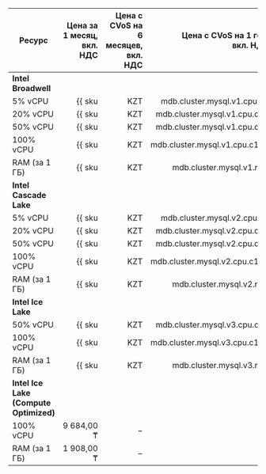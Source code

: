 
| Ресурс        | Цена за 1 месяц,<br>вкл. НДС                               | Цена с CVoS на 6 месяцев,<br>вкл. НДС                                                 | Цена с CVoS на 1 год,<br>вкл. НДС                                                     |
|---------------|---------------------------------------------------------:|--------------------------------------------------------------------------------------:|--------------------------------------------------------------------------------------:|
| **Intel Broadwell**                                                                                                                                                                                                                                      |
| 5% vCPU       | {{ sku|KZT|mdb.cluster.mysql.v1.cpu.c5|month|string }}   | −                                                                                     | −                                                                                     |
| 20% vCPU      | {{ sku|KZT|mdb.cluster.mysql.v1.cpu.c20|month|string }}  | −                                                                                     | −                                                                                     |
| 50% vCPU      | {{ sku|KZT|mdb.cluster.mysql.v1.cpu.c50|month|string }}  | −                                                                                     | −                                                                                     |
| 100% vCPU     | {{ sku|KZT|mdb.cluster.mysql.v1.cpu.c100|month|string }} | −                                                                                     | −                                                                                     |
| RAM (за 1 ГБ) | {{ sku|KZT|mdb.cluster.mysql.v1.ram|month|string }}      | −                                                                                     | −                                                                                     |
| **Intel Cascade Lake**                                                                                                                                                                                                                                   |
| 5% vCPU       | {{ sku|KZT|mdb.cluster.mysql.v2.cpu.c5|month|string }}   | −                                                                                     | −                                                                                     |
| 20% vCPU      | {{ sku|KZT|mdb.cluster.mysql.v2.cpu.c20|month|string }}  | −                                                                                     | −                                                                                     |
| 50% vCPU      | {{ sku|KZT|mdb.cluster.mysql.v2.cpu.c50|month|string }}  | −                                                                                     | −                                                                                     |
| 100% vCPU     | {{ sku|KZT|mdb.cluster.mysql.v2.cpu.c100|month|string }} | {{ sku|KZT|v1.commitment.selfcheckout.m6.mdb.mysql.cpu.c100.v2|month|string }} (-15%) | {{ sku|KZT|v1.commitment.selfcheckout.y1.mdb.mysql.cpu.c100.v2|month|string }} (-22%) |
| RAM (за 1 ГБ) | {{ sku|KZT|mdb.cluster.mysql.v2.ram|month|string }}      | {{ sku|KZT|v1.commitment.selfcheckout.m6.mdb.mysql.ram.v2|month|string }} (-15%)      | {{ sku|KZT|v1.commitment.selfcheckout.y1.mdb.mysql.ram.v2|month|string }} (-22%)      |
| **Intel Ice Lake**                                                                                                                                                                                                                                       |
| 50% vCPU      | {{ sku|KZT|mdb.cluster.mysql.v3.cpu.c50|month|string }}  | −                                                                                     | −                                                                                     |
| 100% vCPU     | {{ sku|KZT|mdb.cluster.mysql.v3.cpu.c100|month|string }} | {{ sku|KZT|v1.commitment.selfcheckout.m6.mdb.mysql.cpu.c100.v3|month|string }} (-15%) | {{ sku|KZT|v1.commitment.selfcheckout.y1.mdb.mysql.cpu.c100.v3|month|string }} (-22%) |
| RAM (за 1 ГБ) | {{ sku|KZT|mdb.cluster.mysql.v3.ram|month|string }}      | {{ sku|KZT|v1.commitment.selfcheckout.m6.mdb.mysql.ram.v3|month|string }} (-15%)      | {{ sku|KZT|v1.commitment.selfcheckout.y1.mdb.mysql.ram.v3|month|string }} (-22%)      |
| **Intel Ice Lake (Compute Optimized)** |
| 100% vCPU | 9 684,00 ₸ | − | − |
| RAM (за 1 ГБ) | 1 908,00 ₸ | − | − |


